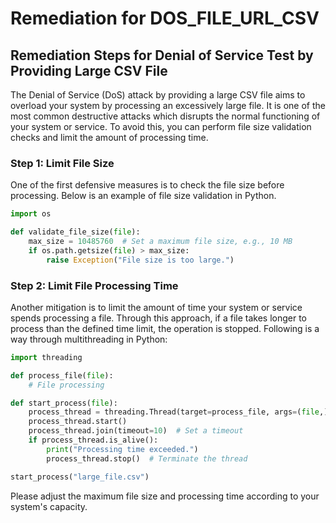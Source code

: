 # Remediation for DOS_FILE_URL_CSV

## Remediation Steps for Denial of Service Test by Providing Large CSV File

The Denial of Service (DoS) attack by providing a large CSV file aims to overload your system by processing an excessively large file. It is one of the most common destructive attacks which disrupts the normal functioning of your system or service. To avoid this, you can perform file size validation checks and limit the amount of processing time.

### Step 1: Limit File Size
One of the first defensive measures is to check the file size before processing. Below is an example of file size validation in Python.

```python
import os

def validate_file_size(file):
    max_size = 10485760  # Set a maximum file size, e.g., 10 MB
    if os.path.getsize(file) > max_size:
        raise Exception("File size is too large.")
```

### Step 2: Limit File Processing Time

Another mitigation is to limit the amount of time your system or service spends processing a file. Through this approach, if a file takes longer to process than the defined time limit, the operation is stopped. Following is a way through multithreading in Python:

```python
import threading

def process_file(file):
    # File processing

def start_process(file):
    process_thread = threading.Thread(target=process_file, args=(file,))
    process_thread.start()
    process_thread.join(timeout=10)  # Set a timeout
    if process_thread.is_alive():
        print("Processing time exceeded.")
        process_thread.stop()  # Terminate the thread

start_process("large_file.csv")
```
Please adjust the maximum file size and processing time according to your system's capacity.